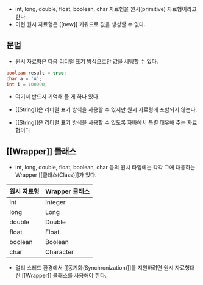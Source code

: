 - int, long, double, float, boolean, char 자료형을 원시(primitive) 자료형이라고 한다.
- 이런 원시 자료형은 [[new]] 키워드로 값을 생성할 수 없다. 

## 문법

- 원시 자료형은 다음 리터럴 표기 방식으로만 값을 세팅할 수 있다.

```java
boolean result = true;
char a = 'A';
int i = 100000;
```

- 여기서 반드시 기억해 둘 게 하나 있다. 

- [[String]]은 리터럴 표기 방식을 사용할 수 있지만 원시 자료형에 포함되지 않는다. 
- [[String]]은 리터럴 표기 방식을 사용할 수 있도록 자바에서 특별 대우해 주는 자료형이다

## [[Wrapper]] 클래스

- int, long, double, float, boolean, char 등의 원시 타입에는 각각 그에 대응하는 Wrapper [[클래스(Class)]]가 있다.

|원시 자료형|Wrapper 클래스|
|---|---|
|int|Integer|
|long|Long|
|double|Double|
|float|Float|
|boolean|Boolean|
|char|Character|
- 멀티 스레드 환경에서 [[동기화(Synchronization)]]를 지원하려면 원시 자료형대신 [[Wrapper]] 클래스를 사용해야 한다.